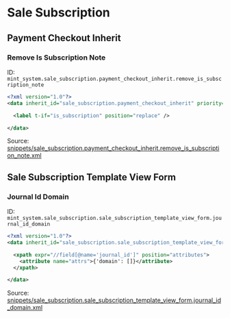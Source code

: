# Sale Subscription
## Payment Checkout Inherit  
### Remove Is Subscription Note  
ID: `mint_system.sale_subscription.payment_checkout_inherit.remove_is_subscription_note`  
```xml
<?xml version="1.0"?>
<data inherit_id="sale_subscription.payment_checkout_inherit" priority="50">

  <label t-if="is_subscription" position="replace" />

</data>
```
Source: [snippets/sale_subscription.payment_checkout_inherit.remove_is_subscription_note.xml](https://github.com/Mint-System/Odoo-Build/tree/16.0/snippets/sale_subscription.payment_checkout_inherit.remove_is_subscription_note.xml)

## Sale Subscription Template View Form  
### Journal Id Domain  
ID: `mint_system.sale_subscription.sale_subscription_template_view_form.journal_id_domain`  
```xml
<?xml version="1.0"?>
<data inherit_id="sale_subscription.sale_subscription_template_view_form" priority="50">

  <xpath expr="//field[@name='journal_id']" position="attributes">
    <attribute name="attrs">{'domain': []}</attribute>
  </xpath>

</data>

```
Source: [snippets/sale_subscription.sale_subscription_template_view_form.journal_id_domain.xml](https://github.com/Mint-System/Odoo-Build/tree/16.0/snippets/sale_subscription.sale_subscription_template_view_form.journal_id_domain.xml)

